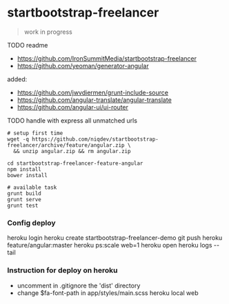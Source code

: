 # startbootstrap-freelancer

> work in progress

TODO readme

* https://github.com/IronSummitMedia/startbootstrap-freelancer
* https://github.com/yeoman/generator-angular

added:

* https://github.com/jwvdiermen/grunt-include-source
* https://github.com/angular-translate/angular-translate
* https://github.com/angular-ui/ui-router

TODO handle with express all unmatched urls

```
# setup first time
wget -q https://github.com/niqdev/startbootstrap-freelancer/archive/feature/angular.zip \
  && unzip angular.zip && rm angular.zip
  
cd startbootstrap-freelancer-feature-angular
npm install
bower install

# available task
grunt build
grunt serve
grunt test
```

### Config deploy
heroku login
heroku create startbootstrap-freelancer-demo
git push heroku feature/angular:master
heroku ps:scale web=1
heroku open
heroku logs --tail

### Instruction for deploy on heroku
* uncomment in .gitignore the 'dist' directory
* change $fa-font-path in app/styles/main.scss
heroku local web

